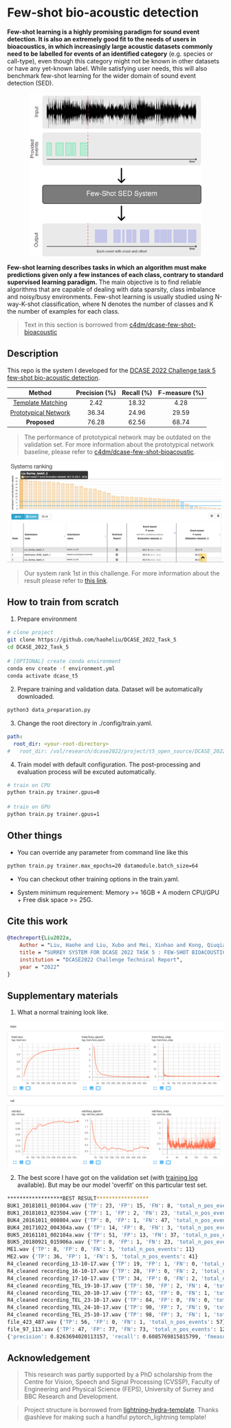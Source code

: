# Few-shot bio-acoustic detection

**Few-shot learning is a highly promising paradigm for sound event detection. It is also an extremely good fit to the needs of users in bioacoustics, in which increasingly large acoustic datasets commonly need to be labelled for events of an identified category** (e.g. species or call-type), even though this category might not be known in other datasets or have any yet-known label. While satisfying user needs, this will also benchmark few-shot learning for the wider domain of sound event detection (SED).

<p align="center"><img src="pics/VM.png" alt="figure" width="400"/></p>

**Few-shot learning describes tasks in which an algorithm must make predictions given only a few instances of each class, contrary to standard supervised learning paradigm.** The main objective is to find reliable algorithms that are capable of dealing with data sparsity, class imbalance and noisy/busy environments. Few-shot learning is usually studied using N-way-K-shot classification, where N denotes the number of classes and K the number of examples for each class.

> Text in this section is borrowed from [c4dm/dcase-few-shot-bioacoustic](https://github.com/c4dm/dcase-few-shot-bioacoustic)

## Description
This repo is the system I developed for the [DCASE 2022 Challenge task 5 few-shot bio-acoustic detection](https://dcase.community/challenge2021/task-few-shot-bioacoustic-event-detection-results).

|        Method        | Precision (%)  | Recall (%)  | F-measure (%) |
|:--------------------:|:--------------:|:-----------:|:-------------:|
|   [Template Matching](https://github.com/c4dm/dcase-few-shot-bioacoustic/tree/main/baselines/cross_correlation)  |      2.42      |    18.32    |      4.28     |
| [Prototypical Network](https://github.com/c4dm/dcase-few-shot-bioacoustic/tree/main/baselines/deep_learning) |      36.34     |    24.96    |     29.59     |
|       **Proposed**       |      76.28     |    62.56    |     68.74     |

> The performance of prototypical network may be outdated on the validation set. For more information about the prototypical network baseline, please refer to [c4dm/dcase-few-shot-bioacoustic](https://github.com/c4dm/dcase-few-shot-bioacoustic).


![final](pics/13071656977425_.pic.jpg)

> Our system rank 1st in this challenge. For more information about the result please refer to [this link](https://dcase.community/challenge2022/task-few-shot-bioacoustic-event-detection-results).

## How to train from scratch

1. Prepare environment

```bash
# clone project
git clone https://github.com/haoheliu/DCASE_2022_Task_5
cd DCASE_2022_Task_5

# [OPTIONAL] create conda environment
conda env create -f environment.yml 
conda activate dcase_t5
```

2. Prepare training and validation data. Dataset will be automatically downloaded.

```bash
python3 data_preparation.py
```

3. Change the root directory in ./config/train.yaml.

```yaml
path:
  root_dir: <your-root-directory>
#   root_dir: /vol/research/dcase2022/project/t5_open_source/DCASE_2022_Task_5/
```

4. Train model with default configuration. The post-processing and evaluation process will be excuted automatically. 

```bash
# train on CPU
python train.py trainer.gpus=0

# train on GPU
python train.py trainer.gpus=1
```

<!-- ## How to evaluate the pretrained model

```bash
python3 train.py trainer=eval.yaml callbacks=no_early_stop.yaml
``` -->

## Other things

- You can override any parameter from command line like this

```bash
python train.py trainer.max_epochs=20 datamodule.batch_size=64
```

- You can checkout other training options in the train.yaml. 

- System minimum requirement: Memory >= 16GB + A modern CPU/GPU + Free disk space >= 25G.

## Cite this work

```bibtex
@techreport{Liu2022a,
    Author = "Liu, Haohe and Liu, Xubo and Mei, Xinhao and Kong, Qiuqiang and Wang, Wenwu and Plumbley, Mark D",
    title = "SURREY SYSTEM FOR DCASE 2022 TASK 5 : FEW-SHOT BIOACOUSTIC EVENT DETECTION WITH SEGMENT-LEVEL METRIC LEARNING",
    institution = "DCASE2022 Challenge Technical Report",
    year = "2022"
}
```

## Supplementary materials

1. What a normal training look like.

![pic](pics/12821655404104_.pic.jpg)

2. The best score I have got on the validation set (with [training log](log.txt) available). But may be our model 'overfit' on this particular test set.
```bash
******************BEST RESULT*****************
BUK1_20181011_001004.wav {'TP': 23, 'FP': 15, 'FN': 8, 'total_n_pos_events': 31}
BUK1_20181013_023504.wav {'TP': 1, 'FP': 2, 'FN': 23, 'total_n_pos_events': 24}
BUK4_20161011_000804.wav {'TP': 0, 'FP': 1, 'FN': 47, 'total_n_pos_events': 47}
BUK4_20171022_004304a.wav {'TP': 14, 'FP': 8, 'FN': 3, 'total_n_pos_events': 17}
BUK5_20161101_002104a.wav {'TP': 51, 'FP': 13, 'FN': 37, 'total_n_pos_events': 88}
BUK5_20180921_015906a.wav {'TP': 0, 'FP': 1, 'FN': 23, 'total_n_pos_events': 23}
ME1.wav {'TP': 8, 'FP': 0, 'FN': 3, 'total_n_pos_events': 11}
ME2.wav {'TP': 36, 'FP': 1, 'FN': 5, 'total_n_pos_events': 41}
R4_cleaned recording_13-10-17.wav {'TP': 19, 'FP': 1, 'FN': 0, 'total_n_pos_events': 19}
R4_cleaned recording_16-10-17.wav {'TP': 28, 'FP': 0, 'FN': 2, 'total_n_pos_events': 30}
R4_cleaned recording_17-10-17.wav {'TP': 34, 'FP': 0, 'FN': 2, 'total_n_pos_events': 36}
R4_cleaned recording_TEL_19-10-17.wav {'TP': 50, 'FP': 2, 'FN': 4, 'total_n_pos_events': 54}
R4_cleaned recording_TEL_20-10-17.wav {'TP': 63, 'FP': 0, 'FN': 1, 'total_n_pos_events': 64}
R4_cleaned recording_TEL_23-10-17.wav {'TP': 84, 'FP': 0, 'FN': 0, 'total_n_pos_events': 84}
R4_cleaned recording_TEL_24-10-17.wav {'TP': 90, 'FP': 7, 'FN': 9, 'total_n_pos_events': 99}
R4_cleaned recording_TEL_25-10-17.wav {'TP': 98, 'FP': 3, 'FN': 1, 'total_n_pos_events': 99}
file_423_487.wav {'TP': 56, 'FP': 0, 'FN': 1, 'total_n_pos_events': 57}
file_97_113.wav {'TP': 47, 'FP': 77, 'FN': 73, 'total_n_pos_events': 120}
{'precision': 0.8263694020113157, 'recall': 0.6085769815815799, 'fmeasure': 70.095, 'precision-avg': 0.8437098989803934, 'recall-avg': 0.6975423280690586, 'fmeasure-avg': 75.484}
```

## Acknowledgement

> This research was partly supported by a PhD scholarship from the Centre for Vision, Speech and Signal Processing (CVSSP), Faculty of Engineering and Physical Science (FEPS), University of Surrey and BBC Research and Development.

> Project structure is borrowed from [lightning-hydra-template](https://github.com/ashleve/lightning-hydra-template). Thanks @ashleve for making such a handful pytorch_lightning template!

